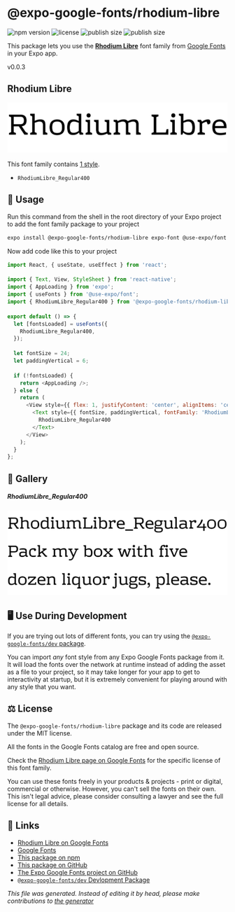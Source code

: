 # @expo-google-fonts/rhodium-libre

![npm version](https://flat.badgen.net/npm/v/@expo-google-fonts/rhodium-libre)
![license](https://flat.badgen.net/github/license/expo/google-fonts)
![publish size](https://flat.badgen.net/packagephobia/install/@expo-google-fonts/rhodium-libre)
![publish size](https://flat.badgen.net/packagephobia/publish/@expo-google-fonts/rhodium-libre)

This package lets you use the [**Rhodium Libre**](https://fonts.google.com/specimen/Rhodium+Libre) font family from [Google Fonts](https://fonts.google.com/) in your Expo app.

v0.0.3

## Rhodium Libre

![Rhodium Libre](./font-family.png)

This font family contains [1 style](#gallery).

- `RhodiumLibre_Regular400`

## 🔡 Usage

Run this command from the shell in the root directory of your Expo project to add the font family package to your project
```sh
expo install @expo-google-fonts/rhodium-libre expo-font @use-expo/font
```

Now add code like this to your project
```js
import React, { useState, useEffect } from 'react';

import { Text, View, StyleSheet } from 'react-native';
import { AppLoading } from 'expo';
import { useFonts } from '@use-expo/font';
import { RhodiumLibre_Regular400 } from '@expo-google-fonts/rhodium-libre';

export default () => {
  let [fontsLoaded] = useFonts({
    RhodiumLibre_Regular400,
  });

  let fontSize = 24;
  let paddingVertical = 6;

  if (!fontsLoaded) {
    return <AppLoading />;
  } else {
    return (
      <View style={{ flex: 1, justifyContent: 'center', alignItems: 'center' }}>
        <Text style={{ fontSize, paddingVertical, fontFamily: 'RhodiumLibre_Regular400' }}>
          RhodiumLibre_Regular400
        </Text>
      </View>
    );
  }
};

```

## 📖 Gallery

##### RhodiumLibre_Regular400
![RhodiumLibre_Regular400](./9c5b10db8b1e6bcf720d3a76cdf51a5dc63ec9f1a7115e777e07921fa2b738e6.ttf.png)


## 🖥️ Use During Development

If you are trying out lots of different fonts, you can try using the [`@expo-google-fonts/dev` package](https://github.com/expo/google-fonts/tree/master/font-packages/dev#readme).

You can import *any* font style from any Expo Google Fonts package from it. It will load the fonts
over the network at runtime instead of adding the asset as a file to your project, so it may take longer
for your app to get to interactivity at startup, but it is extremely convenient
for playing around with any style that you want.

## ⚖️ License

The `@expo-google-fonts/rhodium-libre` package and its code are released under the MIT license.

All the fonts in the Google Fonts catalog are free and open source.

Check the [Rhodium Libre page on Google Fonts](https://fonts.google.com/specimen/Rhodium+Libre) for the specific license of this font family.

You can use these fonts freely in your products & projects - print or digital, commercial or otherwise. However, you can't sell the fonts on their own. This isn't legal advice, please consider consulting a lawyer and see the full license for all details.

## 🔗 Links

- [Rhodium Libre on Google Fonts](https://fonts.google.com/specimen/Rhodium+Libre)
- [Google Fonts](https://fonts.google.com/)
- [This package on npm](https://www.npmjs.com/package/@expo-google-fonts/rhodium-libre)
- [This package on GitHub](https://github.com/expo/google-fonts/tree/master/font-packages/rhodium-libre)
- [The Expo Google Fonts project on GitHub](https://github.com/expo/google-fonts)
- [`@expo-google-fonts/dev` Devlopment Package](https://github.com/expo/google-fonts/tree/master/font-packages/dev)


*This file was generated. Instead of editing it by head, please make contributions to [the generator](https://github.com/expo/google-fonts/tree/master/packages/generator)*
